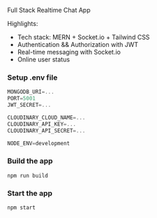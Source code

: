 Full Stack Realtime Chat App

Highlights:

-  Tech stack: MERN + Socket.io + Tailwind CSS
-  Authentication && Authorization with JWT
-  Real-time messaging with Socket.io
-  Online user status

### Setup .env file

```js
MONGODB_URI=...
PORT=5001
JWT_SECRET=...

CLOUDINARY_CLOUD_NAME=...
CLOUDINARY_API_KEY=...
CLOUDINARY_API_SECRET=...

NODE_ENV=development
```

### Build the app

```shell
npm run build
```

### Start the app

```shell
npm start
```
